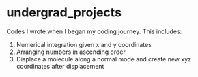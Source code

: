 # undergrad_projects

Codes I wrote when I began my coding journey. This includes:
1. Numerical integration given x and y coordinates
2. Arranging numbers in ascending order
3. Displace a molecule along a normal mode and create new xyz coordinates after displacement
